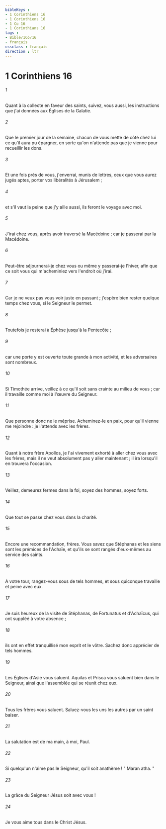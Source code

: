 ```yaml
---
bibleKeys : 
- 1 Corinthiens 16
- 1 Corinthiens 16
- 1 Co 16
- 1 Corinthians 16
tags : 
- Bible/1Co/16
- français
cssclass : français
direction : ltr
---
```


# 1 Corinthiens 16

###### 1
Quant à la collecte en faveur des saints, suivez, vous aussi, les instructions que j'ai données aux Églises de la Galatie. 
###### 2
Que le premier jour de la semaine, chacun de vous mette de côté chez lui ce qu'il aura pu épargner, en sorte qu'on n'attende pas que je vienne pour recueillir les dons. 
###### 3
Et une fois près de vous, j'enverrai, munis de lettres, ceux que vous aurez jugés aptes, porter vos libéralités à Jérusalem ; 
###### 4
et s'il vaut la peine que j'y aille aussi, ils feront le voyage avec moi. 
###### 5
J'irai chez vous, après avoir traversé la Macédoine ; car je passerai par la Macédoine. 
###### 6
Peut-être séjournerai-je chez vous ou même y passerai-je l'hiver, afin que ce soit vous qui m'acheminiez vers l'endroit où j'irai. 
###### 7
Car je ne veux pas vous voir juste en passant ; j'espère bien rester quelque temps chez vous, si le Seigneur le permet. 
###### 8
Toutefois je resterai à Éphèse jusqu'à la Pentecôte ; 
###### 9
car une porte y est ouverte toute grande à mon activité, et les adversaires sont nombreux. 
###### 10
Si Timothée arrive, veillez à ce qu'il soit sans crainte au milieu de vous ; car il travaille comme moi à l'œuvre du Seigneur. 
###### 11
Que personne donc ne le méprise. Acheminez-le en paix, pour qu'il vienne me rejoindre : je l'attends avec les frères. 
###### 12
Quant à notre frère Apollos, je l'ai vivement exhorté à aller chez vous avec les frères, mais il ne veut absolument pas y aller maintenant ; il ira lorsqu'il en trouvera l'occasion. 
###### 13
Veillez, demeurez fermes dans la foi, soyez des hommes, soyez forts. 
###### 14
Que tout se passe chez vous dans la charité. 
###### 15
Encore une recommandation, frères. Vous savez que Stéphanas et les siens sont les prémices de l'Achaïe, et qu'ils se sont rangés d'eux-mêmes au service des saints. 
###### 16
A votre tour, rangez-vous sous de tels hommes, et sous quiconque travaille et peine avec eux. 
###### 17
Je suis heureux de la visite de Stéphanas, de Fortunatus et d'Achaïcus, qui ont suppléé à votre absence ; 
###### 18
ils ont en effet tranquillisé mon esprit et le vôtre. Sachez donc apprécier de tels hommes. 
###### 19
Les Églises d'Asie vous saluent. Aquilas et Prisca vous saluent bien dans le Seigneur, ainsi que l'assemblée qui se réunit chez eux. 
###### 20
Tous les frères vous saluent. Saluez-vous les uns les autres par un saint baiser. 
###### 21
La salutation est de ma main, à moi, Paul. 
###### 22
Si quelqu'un n'aime pas le Seigneur, qu'il soit anathème ! " Maran atha. " 
###### 23
La grâce du Seigneur Jésus soit avec vous ! 
###### 24
Je vous aime tous dans le Christ Jésus. 
